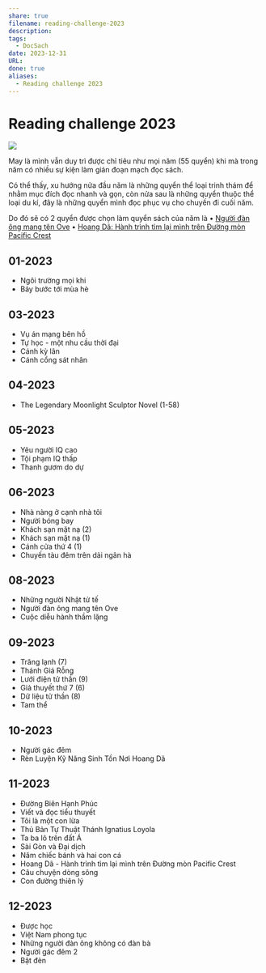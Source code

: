 ```yaml
---
share: true
filename: reading-challenge-2023
description: 
tags:
  - DocSach
date: 2023-12-31
URL: 
done: true
aliases:
  - Reading challenge 2023
---
```


# Reading challenge 2023

![](https://i.imgur.com/tMHk1Rl.png)


May là mình vẫn duy trì được chỉ tiêu như mọi năm (55 quyển) khi mà trong năm có nhiều sự kiện làm gián đoạn mạch đọc sách.

Có thể thấy, xu hướng nửa đầu năm là những quyển thể loại trinh thám để nhằm mục đích đọc nhanh và gọn, còn nửa sau là những quyển thuộc thể loại du kí, đây là những quyển mình đọc phục vụ cho chuyến đi cuối năm.

Do đó sẽ có 2 quyển được chọn làm quyển sách của năm là
• [Người đàn ông mang tên Ove](./nguoi-dan-ong-mang-ten-ove.md)
• [Hoang Dã: Hành trình tìm lại mình trên Đường mòn Pacific Crest](./hoang-da-hanh-trinh-tim-lai-minh-tren-duong-mon-pacific-crest.md)


## 01-2023	
- Ngôi trường mọi khi
- Bảy bước tới mùa hè
## 03-2023	
- Vụ án mạng bên hồ
- Tự học - một nhu cầu thời đại
- Cánh kỳ lân
- Cánh cổng sát nhân
## 04-2023	
- The Legendary Moonlight Sculptor Novel (1-58)
## 05-2023	
- Yêu người IQ cao
- Tội phạm IQ thấp
- Thanh gươm do dự
## 06-2023	
- Nhà nàng ở cạnh nhà tôi
- Người bóng bay
- Khách sạn mặt nạ (2)
- Khách sạn mặt nạ (1)
- Cánh cửa thứ 4 (1)
- Chuyến tàu đêm trên dải ngân hà
## 08-2023	
- Những người Nhật tử tế
- Người đàn ông mang tên Ove
- Cuộc diễu hành thầm lặng
## 09-2023	
- Trăng lạnh (7)
- Thánh Giá Rỗng
- Lưới điện tử thần (9)
- Giả thuyết thứ 7 (6)
- Dữ liệu tử thần (8)
- Tam thể
## 10-2023	
- Người gác đêm
- Rèn Luyện Kỹ Năng Sinh Tồn Nơi Hoang Dã
## 11-2023	
- Đường Biên Hạnh Phúc
- Viết và đọc tiểu thuyết
- Tôi là một con lừa
- Thủ Bản Tự Thuật Thánh Ignatius Loyola
- Ta ba lô trên đất Á
- Sài Gòn và Đại dịch
- Năm chiếc bánh và hai con cá
- Hoang Dã - Hành trình tìm lại mình trên Đường mòn Pacific Crest
- Câu chuyện dòng sông
- Con đường thiên lý
## 12-2023	
- Được học
- Việt Nam phong tục
- Những người đàn ông không có đàn bà
- Người gác đêm 2
- Bật đèn

